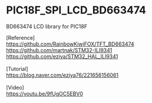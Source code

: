 # PIC18F_SPI_LCD_BD663474
BD663474 LCD library for PIC18F

[Reference]<br>
https://github.com/RainbowKiwiFOX/TFT_BD663474<br>
https://github.com/martnak/STM32-ILI9341<br>
https://github.com/eziya/STM32_HAL_ILI9341<br>
<br>
[Tutorial]<br>
https://blog.naver.com/eziya76/221656156061<br>
<br>
[Video]<br>
https://youtu.be/9fUgOC5EBV0<br>
